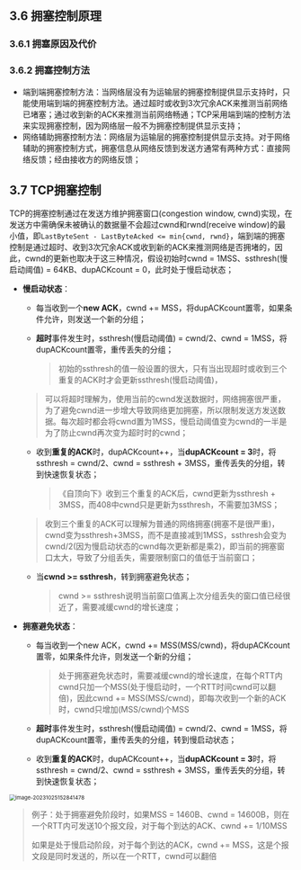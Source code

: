 ## 3.6 拥塞控制原理

### 3.6.1 拥塞原因及代价



### 3.6.2 拥塞控制方法

- 端到端拥塞控制方法：当网络层没有为运输层的拥塞控制提供显示支持时，只能使用端到端的拥塞控制方法。通过超时或收到3次冗余ACK来推测当前网络已堵塞；通过收到新的ACK来推测当前网络畅通；TCP采用端到端的控制方法来实现拥塞控制，因为网络层一般不为拥塞控制提供显示支持；
- 网络辅助拥塞控制方法：网络层为运输层的拥塞控制提供显示支持。对于网络辅助的拥塞控制方式，拥塞信息从网络反馈到发送方通常有两种方式：直接网络反馈；经由接收方的网络反馈；



## 3.7 TCP拥塞控制

TCP的拥塞控制通过在发送方维护拥塞窗口(congestion window, cwnd)实现，在发送方中需确保未被确认的数据量不会超过cwnd和rwnd(receive window)的最小值，即`LastByteSent - LastByteAcked <= min{cwnd, rwnd}`，端到端的拥塞控制是通过超时、收到3次冗余ACK或收到新的ACK来推测网络是否拥堵的，因此，cwnd的更新也取决于这三种情况，假设初始时cwnd = 1MSS、ssthresh(慢启动阈值) = 64KB、dupACKcount = 0，此时处于慢启动状态；

- **慢启动状态**：

  - 每当收到一个**new ACK**，cwnd += MSS，将dupACKcount置零，如果条件允许，则发送一个新的分组；

  - **超时**事件发生时，ssthresh(慢启动阈值) = cwnd/2、cwnd = 1MSS，将dupACKcount置零，重传丢失的分组；

    >初始的ssthresh的值一般设置的很大，只有当出现超时或收到三个重复的ACK时才会更新ssthresh(慢启动阈值)，
  >
    >可以将超时理解为，使用当前的cwnd发送数据时，网络拥塞很严重，为了避免cwnd进一步增大导致网络更加拥塞，所以限制发送方发送数据。每次超时都会将cwnd置为1MSS，慢启动阈值变为cwnd的一半是为了防止cwnd再次变为超时时的cwnd；
  
  - 收到**重复的ACK**时，dupACKcount++，当**dupACKcount = 3**时，将ssthresh = cwnd/2、cwnd = ssthresh + 3MSS，重传丢失的分组，转到快速恢复状态；

    > 《自顶向下》收到三个重复的ACK后，cwnd更新为ssthresh + 3MSS，而408中cwnd只是更新为ssthresh，不需要加3MSS；
  >
    > 收到三个重复的ACK可以理解为普通的网络拥塞(拥塞不是很严重)，cwnd变为ssthresh+3MSS，而不是直接减到1MSS，ssthresh会变为cwnd/2(因为慢启动状态的cwnd每次更新都是乘2)，即当前的拥塞窗口太大，导致了分组丢失，需要限制窗口的值低于当前窗口；
  
  - 当**cwnd >= ssthresh**，转到拥塞避免状态；

    > cwnd >= ssthresh说明当前窗口值离上次分组丢失的窗口值已经很近了，需要减缓cwnd的增长速度；

- **拥塞避免状态**：

  - 每当收到一个new ACK，cwnd += MSS(MSS/cwnd)，将dupACKcount置零，如果条件允许，则发送一个新的分组；

    > 处于拥塞避免状态时，需要减缓cwnd的增长速度，在每个RTT内cwnd只加一个MSS(处于慢启动时，一个RTT时间cwnd可以翻倍)，因此cwnd += MSS(MSS/cwnd)，即每次收到一个新的ACK时，cwnd只增加(MSS/cwnd)个MSS

  - **超时**事件发生时，ssthresh(慢启动阈值) = cwnd/2、cwnd = 1MSS，将dupACKcount置零，重传丢失的分组，转到慢启动状态；

  - 收到**重复的ACK**时，dupACKcount++，当**dupACKcount = 3**时，将ssthresh = cwnd/2、cwnd = ssthresh + 3MSS，重传丢失的分组，转到快速恢复状态；

<img src="C:\Users\ndream\AppData\Roaming\Typora\typora-user-images\image-20231025152841478.png" alt="image-20231025152841478" style="zoom:67%;" />

> 例子：处于拥塞避免阶段时，如果MSS = 1460B、cwnd = 14600B，则在一个RTT内可发送10个报文段，对于每个到达的ACK、cwnd += 1/10MSS
>
> 如果是处于慢启动阶段，对于每个到达的ACK，cwnd += MSS，这是个报文段是同时发送的，所以在一个RTT，cwnd可以翻倍

